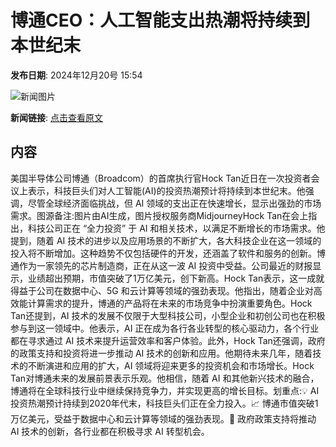 # 博通CEO：人工智能支出热潮将持续到本世纪末

**发布日期**: 2024年12月20号 15:54

![新闻图片](https://pic.chinaz.com/picmap/202304261750587463_3.jpg)

**新闻链接**: [点击查看原文](https://www.aibase.com/zh/news/14152)

## 内容

美国半导体公司博通（Broadcom）的首席执行官Hock Tan近日在一次投资者会议上表示，科技巨头们对人工智能(AI)的投资热潮预计将持续到本世纪末。他强调，尽管全球经济面临挑战，但 AI 领域的支出正在快速增长，显示出强劲的市场需求。图源备注:图片由AI生成，图片授权服务商MidjourneyHock Tan在会上指出，科技公司正在 “全力投资” 于 AI 和相关技术，以满足不断增长的市场需求。他提到，随着 AI 技术的进步以及应用场景的不断扩大，各大科技企业在这一领域的投入将不断增加。这种趋势不仅包括硬件的开发，还涵盖了软件和服务的创新。博通作为一家领先的芯片制造商，正在从这一波 AI 投资中受益。公司最近的财报显示，业绩超出预期，市值突破了1万亿美元，创下新高。Hock Tan表示，这一成就得益于公司在数据中心、5G 和云计算等领域的强劲表现。他指出，随着企业对高效能计算需求的提升，博通的产品将在未来的市场竞争中扮演重要角色。Hock Tan还提到，AI 技术的发展不仅限于大型科技公司，小型企业和初创公司也在积极参与到这一领域中。他表示，AI 正在成为各行各业转型的核心驱动力，各个行业都在寻求通过 AI 技术来提升运营效率和客户体验。此外，Hock Tan还强调，政府的政策支持和投资将进一步推动 AI 技术的创新和应用。他期待未来几年，随着技术的不断演进和应用的扩大，AI 领域将迎来更多的投资机会和市场增长。Hock Tan对博通未来的发展前景表示乐观。他相信，随着 AI 和其他新兴技术的融合，博通将在全球科技行业中继续保持竞争力，并实现更高的增长目标。划重点:💡 AI 投资热潮预计持续到2020年代末，科技巨头们正在全力投入。📈 博通市值突破1万亿美元，受益于数据中心和云计算等领域的强劲表现。🤖 政府政策支持将推动 AI 技术的创新，各行业都在积极寻求 AI 转型机会。
